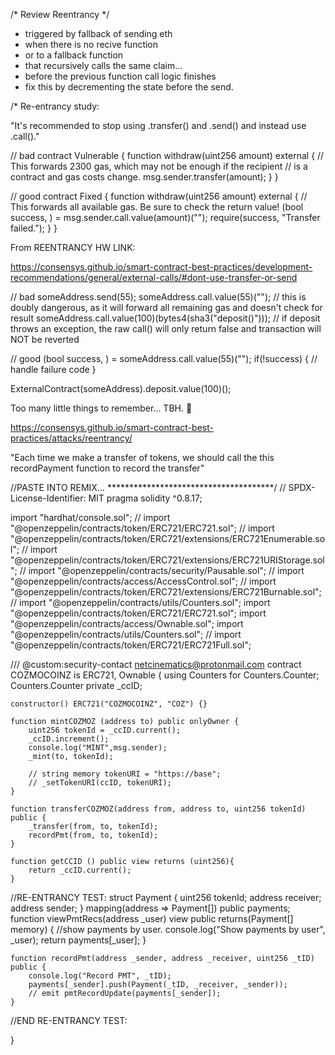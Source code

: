 /* Review Reentrancy */

- triggered by fallback of sending eth
- when there is no recive function 
- or to a fallback function
- that recursively calls the same claim... 
- before the previous function call logic finishes
- fix this by decrementing the state before the send.

/*
  Re-entrancy study:

  "It's recommended to stop using .transfer() and .send() and instead use .call()."

// bad
contract Vulnerable {
    function withdraw(uint256 amount) external {
        // This forwards 2300 gas, which may not be enough if the recipient
        // is a contract and gas costs change.
        msg.sender.transfer(amount);
    }
}

// good
contract Fixed {
    function withdraw(uint256 amount) external {
        // This forwards all available gas. Be sure to check the return value!
        (bool success, ) = msg.sender.call.value(amount)("");
        require(success, "Transfer failed.");
    }
}


From REENTRANCY HW LINK: 

https://consensys.github.io/smart-contract-best-practices/development-recommendations/general/external-calls/#dont-use-transfer-or-send

// bad
someAddress.send(55);
someAddress.call.value(55)(""); // this is doubly dangerous, as it will forward all remaining gas and doesn't check for result
someAddress.call.value(100)(bytes4(sha3("deposit()"))); // if deposit throws an exception, the raw call() will only return false and transaction will NOT be reverted

// good
(bool success, ) = someAddress.call.value(55)("");
if(!success) {
    // handle failure code
}

ExternalContract(someAddress).deposit.value(100)();


Too many little things to remember... TBH. 🙂

https://consensys.github.io/smart-contract-best-practices/attacks/reentrancy/

  "Each time we make a transfer of tokens, we should call the this recordPayment
function to record the transfer"

//PASTE INTO REMIX...
\**************************************/
// SPDX-License-Identifier: MIT
pragma solidity ^0.8.17;

import "hardhat/console.sol";
// import "@openzeppelin/contracts/token/ERC721/ERC721.sol";
// import "@openzeppelin/contracts/token/ERC721/extensions/ERC721Enumerable.sol";
// import "@openzeppelin/contracts/token/ERC721/extensions/ERC721URIStorage.sol";
// import "@openzeppelin/contracts/security/Pausable.sol";
// import "@openzeppelin/contracts/access/AccessControl.sol";
// import "@openzeppelin/contracts/token/ERC721/extensions/ERC721Burnable.sol";
// import "@openzeppelin/contracts/utils/Counters.sol";
import "@openzeppelin/contracts/token/ERC721/ERC721.sol";
import "@openzeppelin/contracts/access/Ownable.sol";
import "@openzeppelin/contracts/utils/Counters.sol";
// import "@openzeppelin/contracts/token/ERC721/ERC721Full.sol";

/// @custom:security-contact netcinematics@protonmail.com
contract COZMOCOINZ is ERC721, Ownable {
    using Counters for Counters.Counter;
    Counters.Counter private _ccID;
    
    constructor() ERC721("COZMOCOINZ", "COZ") {}

    function mintCOZMOZ (address to) public onlyOwner {
        uint256 tokenId = _ccID.current();
        _ccID.increment();
        console.log("MINT",msg.sender);
        _mint(to, tokenId);
        
        // string memory tokenURI = "https://base";
        // _setTokenURI(ccID, tokenURI);
    }

    function transferCOZMOZ(address from, address to, uint256 tokenId) public {
        _transfer(from, to, tokenId);
        recordPmt(from, to, tokenId);
    }

    function getCCID () public view returns (uint256){
        return _ccID.current();
    }


//RE-ENTRANCY TEST:
    struct Payment {
        uint256 tokenId;
        address receiver;
        address sender;
    }
    mapping(address => Payment[]) public payments;
    function viewPmtRecs(address _user) view public returns(Payment[] memory) { //show payments by user.
        console.log("Show payments by user", _user);
        return payments[_user];
    }

    function recordPmt(address _sender, address _receiver, uint256 _tID) public {
        console.log("Record PMT", _tID);   
        payments[_sender].push(Payment(_tID, _receiver, _sender));
        // emit pmtRecordUpdate(payments[_sender]);
    }


//END RE-ENTRANCY TEST:



}
